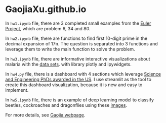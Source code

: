 # GaojiaXu.github.io

In `hw1.ipynb` file, there are 3 completed small examples from the [Euler Project](https://projecteuler.net/archives), which are problem 6, 34 and 80.

In `hw2.ipynb` file, there are functions to find first 10-digit prime in the decimal expansion of 17π. The question is separated into 3 functions and leverage them to write the main function to solve the problem.

In `hw3.ipynb` file, there are informative interactive visualizations about malaria with the [data sets](https://github.com/rfordatascience/tidytuesday/tree/master/data/2018/2018-11-13). with library plotly and ipywidgets.

In `hw4.py` file, there is a dashboard with 4 sections which leverage [Science and Engineering PhDs awarded in the US](https://ncses.nsf.gov/pubs/nsf19301/data). I use streamlit as the tool to create this dashboard visualization, because it is new and easy to implement.

In `hw5.ipynb` file, there is an example of deep learning model to classify beetles, cockroaches and dragonflies using these [images](https://www.dropbox.com/s/fn73sj2e6c9rhf6/insects.zip?dl=0).



For more details, see [Gaojia webpage](https://gaojiaxu.github.io).
